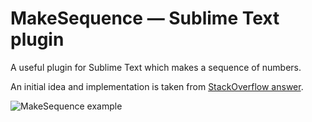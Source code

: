 # MakeSequence — Sublime Text plugin

A useful plugin for Sublime Text which makes a sequence of numbers.

An initial idea and implementation is taken from [StackOverflow answer](http://stackoverflow.com/questions/14574941/add-a-number-to-each-selection-in-sublime-text-2-incremented-once-per-selection).

![MakeSequence example](http://i.stack.imgur.com/w7wpJ.png)

